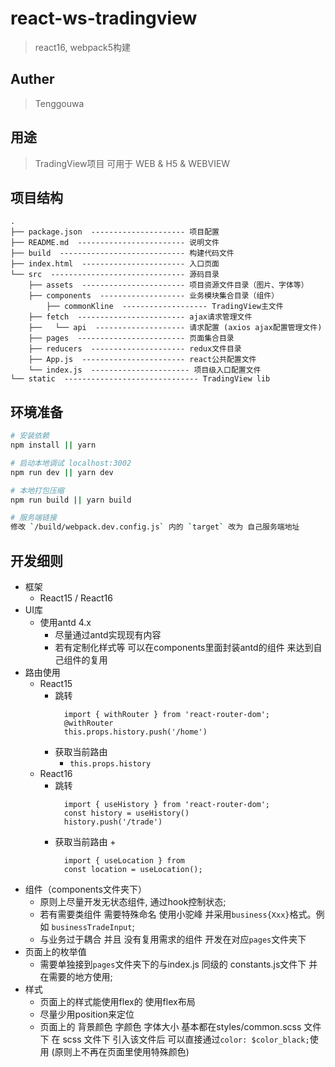 # react-ws-tradingview

> react16, webpack5构建


## Auther

> Tenggouwa


## 用途

> TradingView项目 可用于 WEB & H5 & WEBVIEW


## 项目结构 ##

```
.
├── package.json  --------------------- 项目配置
├── README.md  ------------------------ 说明文件
├── build  ---------------------------- 构建代码文件
├── index.html  ----------------------- 入口页面
└── src  ------------------------------ 源码目录
    ├── assets  ----------------------- 项目资源文件目录（图片、字体等）
    ├── components  ------------------- 业务模块集合目录（组件）
        ├── commonKline  ------------------- TradingView主文件
    ├── fetch  ------------------------ ajax请求管理文件
    ├──   └── api  -------------------- 请求配置 (axios ajax配置管理文件)
    ├── pages  ------------------------ 页面集合目录
    ├── reducers  --------------------- redux文件目录
    ├── App.js  ----------------------- react公共配置文件
    └── index.js  ---------------------- 项目级入口配置文件
└── static  ------------------------------ TradingView lib
```

## 环境准备

``` bash
# 安装依赖
npm install || yarn

# 启动本地调试 localhost:3002
npm run dev || yarn dev

# 本地打包压缩
npm run build || yarn build

# 服务端链接
修改 `/build/webpack.dev.config.js` 内的 `target` 改为 自己服务端地址

```

## 开发细则

+ 框架
  + React15 / React16
+ UI库
  + 使用antd 4.x
    + 尽量通过antd实现现有内容
    + 若有定制化样式等 可以在components里面封装antd的组件 来达到自己组件的复用
+ 路由使用
  + React15
    + 跳转
      ```
        import { withRouter } from 'react-router-dom';
        @withRouter
        this.props.history.push('/home')
      ```
    + 获取当前路由
      + `this.props.history`
  + React16
    + 跳转
      ```
        import { useHistory } from 'react-router-dom';
        const history = useHistory()
        history.push('/trade')
      ```
    + 获取当前路由
      + 
      ```
        import { useLocation } from 
        const location = useLocation();
      ```
+ 组件（components文件夹下）
  + 原则上尽量开发无状态组件, 通过hook控制状态;
  + 若有需要类组件 需要特殊命名 使用小驼峰 并采用`business{Xxx}`格式。例如 `businessTradeInput`;
  + 与业务过于耦合 并且 没有复用需求的组件 开发在对应`pages`文件夹下
+ 页面上的枚举值
  + 需要单独接到`pages`文件夹下的与index.js 同级的 constants.js文件下 并在需要的地方使用;
+ 样式
  + 页面上的样式能使用flex的 使用flex布局
  + 尽量少用position来定位
  + 页面上的 背景颜色 字颜色 字体大小 基本都在styles/common.scss 文件下 在 scss 文件下 引入该文件后 可以直接通过`color: $color_black;`使用 (原则上不再在页面里使用特殊颜色)